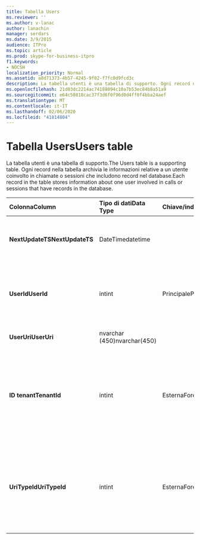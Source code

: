 ```yaml
---
title: Tabella Users
ms.reviewer: ''
ms.author: v-lanac
author: lanachin
manager: serdars
ms.date: 3/9/2015
audience: ITPro
ms.topic: article
ms.prod: skype-for-business-itpro
f1.keywords:
- NOCSH
localization_priority: Normal
ms.assetid: a8d71373-4b57-4245-9f02-f7fc0d9fcd3c
description: La tabella utenti è una tabella di supporto. Ogni record nella tabella archivia le informazioni relative a un utente coinvolto in chiamate o sessioni che includono record nel database.
ms.openlocfilehash: 21d03dc2214ac74188094c10a7b53ec84b8a51a9
ms.sourcegitcommit: e64c50818cac37f3d6f0f96d0d4ff0f4bba24aef
ms.translationtype: MT
ms.contentlocale: it-IT
ms.lasthandoff: 02/06/2020
ms.locfileid: "41814804"
---
```

# <a name="users-table"></a><span data-ttu-id="3e0d8-104">Tabella Users</span><span class="sxs-lookup"><span data-stu-id="3e0d8-104">Users table</span></span>
 
<span data-ttu-id="3e0d8-105">La tabella utenti è una tabella di supporto.</span><span class="sxs-lookup"><span data-stu-id="3e0d8-105">The Users table is a supporting table.</span></span> <span data-ttu-id="3e0d8-106">Ogni record nella tabella archivia le informazioni relative a un utente coinvolto in chiamate o sessioni che includono record nel database.</span><span class="sxs-lookup"><span data-stu-id="3e0d8-106">Each record in the table stores information about one user involved in calls or sessions that have records in the database.</span></span>
  
|<span data-ttu-id="3e0d8-107">**Colonna**</span><span class="sxs-lookup"><span data-stu-id="3e0d8-107">**Column**</span></span>|<span data-ttu-id="3e0d8-108">**Tipo di dati**</span><span class="sxs-lookup"><span data-stu-id="3e0d8-108">**Data Type**</span></span>|<span data-ttu-id="3e0d8-109">**Chiave/indice**</span><span class="sxs-lookup"><span data-stu-id="3e0d8-109">**Key/Index**</span></span>|<span data-ttu-id="3e0d8-110">**Dettagli**</span><span class="sxs-lookup"><span data-stu-id="3e0d8-110">**Details**</span></span>|
|:-----|:-----|:-----|:-----|
|<span data-ttu-id="3e0d8-111">**NextUpdateTS**</span><span class="sxs-lookup"><span data-stu-id="3e0d8-111">**NextUpdateTS**</span></span> <br/> |<span data-ttu-id="3e0d8-112">DateTime</span><span class="sxs-lookup"><span data-stu-id="3e0d8-112">datetime</span></span>  <br/> ||<span data-ttu-id="3e0d8-113">Indicatore di data e ora per uso interno.</span><span class="sxs-lookup"><span data-stu-id="3e0d8-113">Time stamp for internal use.</span></span>  <br/> |
|<span data-ttu-id="3e0d8-114">**UserId**</span><span class="sxs-lookup"><span data-stu-id="3e0d8-114">**UserId**</span></span> <br/> |<span data-ttu-id="3e0d8-115">int</span><span class="sxs-lookup"><span data-stu-id="3e0d8-115">int</span></span>  <br/> |<span data-ttu-id="3e0d8-116">Principale</span><span class="sxs-lookup"><span data-stu-id="3e0d8-116">Primary</span></span>  <br/> |<span data-ttu-id="3e0d8-117">Numero univoco che identifica questo utente.</span><span class="sxs-lookup"><span data-stu-id="3e0d8-117">Unique number identifying this user.</span></span>  <br/> |
|<span data-ttu-id="3e0d8-118">**UserUri**</span><span class="sxs-lookup"><span data-stu-id="3e0d8-118">**UserUri**</span></span> <br/> |<span data-ttu-id="3e0d8-119">nvarchar (450)</span><span class="sxs-lookup"><span data-stu-id="3e0d8-119">nvarchar(450)</span></span>  <br/> | <br/> |<span data-ttu-id="3e0d8-120">URI utente.</span><span class="sxs-lookup"><span data-stu-id="3e0d8-120">User URI.</span></span>  <br/> |
|<span data-ttu-id="3e0d8-121">**ID tenant**</span><span class="sxs-lookup"><span data-stu-id="3e0d8-121">**TenantId**</span></span> <br/> |<span data-ttu-id="3e0d8-122">int</span><span class="sxs-lookup"><span data-stu-id="3e0d8-122">int</span></span>  <br/> |<span data-ttu-id="3e0d8-123">Esterna</span><span class="sxs-lookup"><span data-stu-id="3e0d8-123">Foreign</span></span>  <br/> |<span data-ttu-id="3e0d8-124">ID tenant di questo utente.</span><span class="sxs-lookup"><span data-stu-id="3e0d8-124">This user's Tenant ID.</span></span> <span data-ttu-id="3e0d8-125">Per altre informazioni, vedere la [tabella tenant](tenants.md) .</span><span class="sxs-lookup"><span data-stu-id="3e0d8-125">See the [Tenants table](tenants.md) for more information.</span></span> <br/> |
|<span data-ttu-id="3e0d8-126">**UriTypeId**</span><span class="sxs-lookup"><span data-stu-id="3e0d8-126">**UriTypeId**</span></span> <br/> |<span data-ttu-id="3e0d8-127">int</span><span class="sxs-lookup"><span data-stu-id="3e0d8-127">int</span></span>  <br/> |<span data-ttu-id="3e0d8-128">Esterna</span><span class="sxs-lookup"><span data-stu-id="3e0d8-128">Foreign</span></span>  <br/> |<span data-ttu-id="3e0d8-129">Tipo di URI di questo utente.</span><span class="sxs-lookup"><span data-stu-id="3e0d8-129">This user's URI type.</span></span> <span data-ttu-id="3e0d8-130">Per altre informazioni, vedere la [tabella UriTypes](uritypes.md) .</span><span class="sxs-lookup"><span data-stu-id="3e0d8-130">See the [UriTypes table](uritypes.md) for more information.</span></span> <br/> |
   

